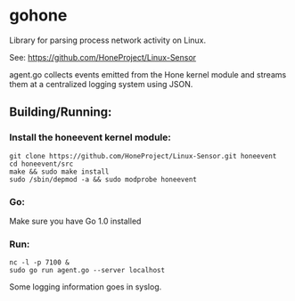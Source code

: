 gohone
======

Library for parsing process network activity on Linux.

See: https://github.com/HoneProject/Linux-Sensor

agent.go collects events emitted from the Hone kernel module and streams them at a centralized logging system using JSON.


## Building/Running:

### Install the honeevent kernel module:
```
git clone https://github.com/HoneProject/Linux-Sensor.git honeevent
cd honeevent/src
make && sudo make install
sudo /sbin/depmod -a && sudo modprobe honeevent
```

### Go:
Make sure you have Go 1.0 installed

### Run:
```
nc -l -p 7100 &
sudo go run agent.go --server localhost
```

Some logging information goes in syslog.

